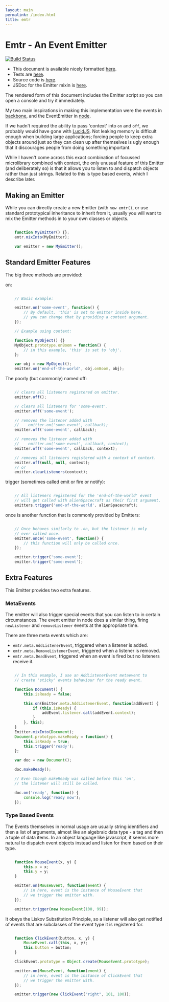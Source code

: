 ```yaml
---
layout: main
permalink: /index.html
title: emtr
---
```


<script type="text/javascript" src="target/single/emtr.js"></script>

Emtr - An Event Emitter
=======================

[![Build Status](https://travis-ci.org/BladeRunnerJS/emitter.png)](https://travis-ci.org/BladeRunnerJS/emtr)

* This document is available nicely formatted [here](http://BladeRunnerJS.github.io/emtr).
* Tests are [here](http://BladeRunnerJS.github.io/emtr/spec).
* Source code is [here](https://github.com/BladeRunnerJS/emtr).
* JSDoc for the Emitter mixin is [here](http://BladeRunnerJS.github.io/emtr/doc/Emitter.html).

The rendered form of this document includes the Emitter script so you can open
a console and try it immediately.

My two main inspirations in making this implementation were the events in [backbone](http://backbonejs.org/#Events),
and the EventEmitter in [node](http://nodejs.org/docs/latest/api/all.html#all_class_events_eventemitter).

If we hadn't required the ability to pass 'context' into `on` and `off`, we probably would have gone with
[LucidJS](http://robertwhurst.github.io/LucidJS/).  Not leaking memory is difficult enough when
building large applications; forcing people to keep extra objects around just so they can clean up after
themselves is ugly enough that it discourages people from doing something important.

While I haven't come across this exact combination of focussed microlibrary combined with context,
the only unusual feature of this Emitter (and deliberately so) is that it allows you to listen to and
dispatch objects rather than just strings.  Related to this is type based events, which I describe
later.

Making an Emitter
-----------------

While you can directly create a new Emitter (with `new emtr()`, or use standard prototypical
inheritance to inherit from it, usually you will want to mix the Emitter
methods in to your own classes or objects.

```javascript

	function MyEmitter() {};
	emtr.mixInto(MyEmitter);

	var emitter = new MyEmitter();
```

Standard Emitter Features
-------------------------

The big three methods are provided:

on:

```javascript

	// Basic example:

	emitter.on('some-event', function() {
		// By default, 'this' is set to emitter inside here.
		// you can change that by providing a context argument.
	});

	// Example using context:

	function MyObject() {}
	MyObject.prototype.onBoom = function() {
		// in this example, 'this' is set to 'obj'.
	};

	var obj = new MyObject();
	emitter.on('end-of-the-world', obj.onBoom, obj);
```

The poorly (but commonly) named off:

```javascript

	// clears all listeners registered on emitter.
	emitter.off();

	// clears all listeners for 'some-event'.
	emitter.off('some-event');

	// removes the listener added with
	//    emitter.on('some-event', callback);
	emitter.off('some-event', callback);

	// removes the listener added with
	//    emitter.on('some-event', callback, context);
	emitter.off('some-event', callback, context);

	// removes all listeners registered with a context of context.
	emitter.off(null, null, context);
	// or
	emitter.clearListeners(context);
```

trigger (sometimes called emit or fire or notify):

```javascript

	// All listeners registered for the 'end-of-the-world' event
	// will get called with alienSpacecraft as their first argument.
	emitters.trigger('end-of-the-world', alienSpacecraft);
```

once is another function that is commonly provided by Emitters:

```javascript

	// Once behaves similarly to .on, but the listener is only
	// ever called once.
	emitter.once('some-event', function() {
		// this function will only be called once.
	});

	emitter.trigger('some-event');
	emitter.trigger('some-event');
```

Extra Features
-----------------

This Emitter provides two extra features.

### MetaEvents

The emitter will also trigger special events that you can listen to in certain
circumstances. The event emitter in node does a similar thing, firing `newListener`
and `removeListener` events at the appropriate time.

There are three meta events which are:

* `emtr.meta.AddListenerEvent`, triggered when a listener is added.
* `emtr.meta.RemoveListenerEvent`, triggered when a listener is removed.
* `emtr.meta.DeadEvent`, triggered when an event is fired but no listeners receive it.

```javascript

	// In this example, I use an AddListenerEvent metaevent to
	// create 'sticky' events behaviour for the ready event.

	function Document() {
		this.isReady = false;

		this.on(Emitter.meta.AddListenerEvent, function(addEvent) {
			if (this.isReady) {
				addEvent.listener.call(addEvent.context);
			}
		}, this);
	}
	Emitter.mixInto(Document);
	Document.prototype.makeReady = function() {
		this.isReady = true;
		this.trigger('ready');
	};

	var doc = new Document();

	doc.makeReady();

	// Even though makeReady was called before this 'on',
	// the listener will still be called.

	doc.on('ready', function() {
		console.log('ready now');
	});
```

### Type Based Events

The Events themselves in normal usage are usually string identifiers and then a list of
arguments, almost like an algebraic data type - a tag and then a tuple of data items.  In an
object language like javascript, it seems more natural to dispatch event objects instead and
listen for them based on their type.

```javascript

	function MouseEvent(x, y) {
		this.x = x;
		this.y = y;
	}

	emitter.on(MouseEvent, function(event) {
		// in here, event is the instance of MouseEvent that
		// we trigger the emitter with.
	});

	emitter.trigger(new MouseEvent(100, 99));
```

It obeys the Liskov Substitution Principle, so a listener will also get notified of
events that are subclasses of the event type it is registered for.

```javascript

	function ClickEvent(button, x, y) {
		MouseEvent.call(this, x, y);
		this.button = button;
	}

	ClickEvent.prototype = Object.create(MouseEvent.prototype);

	emitter.on(MouseEvent, function(event) {
		// in here, event is the instance of ClickEvent that
		// we trigger the emitter with.
	});

	emitter.trigger(new ClickEvent("right", 101, 100));
```